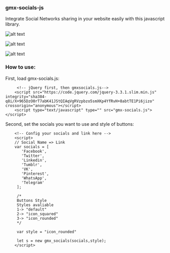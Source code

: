 ### gmx-socials-js
Integrate Social Networks sharing in your website easily with this javascript library.

![alt text](https://i.imgur.com/SYGwnJv.png)

![alt text](https://i.imgur.com/AvcrR5V.png)

![alt text](https://i.imgur.com/IRbJzso.png)

### How to use:

First, load gmx-socials.js:
```
     <!-- jQuery first, then gmxsocials.js-->
    <script src="https://code.jquery.com/jquery-3.3.1.slim.min.js" integrity="sha384-q8i/X+965DzO0rT7abK41JStQIAqVgRVzpbzo5smXKp4YfRvH+8abtTE1Pi6jizo" crossorigin="anonymous"></script>
    <script type="text/javascript" type="" src="gmx-socials.js"></script>
```

Second, set the socials you want to use and style of buttons:
```
    <!-- Config your socials and link here -->
    <script>
    // Social Name => Link
    var socials = [
       'Facebook',
       'Twitter',
       'Linkedin',
       'Tumblr',
       'VK',
       'Pinterest',
       'WhatsApp',
       'Telegram'
     ];
     
     /*
     Buttons Style
     Styles avaliable
     1-> "default"
     2-> "icon_squared"
     3-> "icon_rounded"
     */
     
     var style = "icon_rounded"
     
     let s = new gmx_socials(socials,style);
    </script>
```



